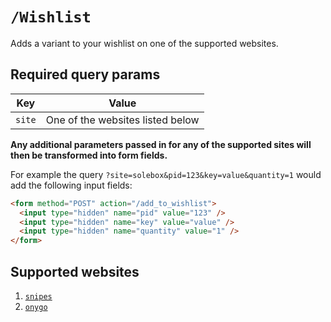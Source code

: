 # `/Wishlist`

Adds a variant to your wishlist on one of the supported websites.

## Required query params

| Key    | Value                            |
| ------ | -------------------------------- |
| `site` | One of the websites listed below |

**Any additional parameters passed in for any of the supported sites will then be transformed into form fields.**

For example the query `?site=solebox&pid=123&key=value&quantity=1` would add the following input fields:

```html
<form method="POST" action="/add_to_wishlist">
  <input type="hidden" name="pid" value="123" />
  <input type="hidden" name="key" value="value" />
  <input type="hidden" name="quantity" value="1" />
</form>
```

## Supported websites

1. [`snipes`](https://www.snipes.com/)
2. [`onygo`](https://www.onygo.com/)
